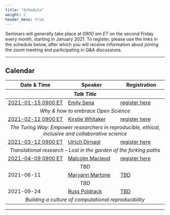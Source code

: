 ```yaml
---
title: "Schedule"
weight: 2
header_menu: true
---
```


Seminars will generally take place at *0900 am ET* on the second Friday every month, starting in January 2021. To register, please use the links in the schedule below, after which you will receive information about joining the zoom meeting and participating in Q&A discussions.

---

## Calendar

<!--
||<th colspan=3>Talk Title</th>|
||Date & Time|Speaker|Event Link|
|--|--|--|--|
|<td colspan=3>Why & how to embrace Open Science</td>
||[2021-01-15 0900 ET](https://arewemeetingyet.com/New%20York/2021-01-15/09:00)| Emily Sena| [link]()|
||2021-02-12 0900 ET| Kirstie Whitaker| [The Turing Way: Empower researchers in reproducible, ethical, inclusive and collaborative science]()|
||2021-03-12 0900 ET | Ulrich Dirnagl| [TBD]()|
||2021-04-09 0900 ET | Malcolm Macleod| [TBD]()|
||2021-06-11 Time TBD| Maryann Martone| [TBD]()|
||2021-09-24 Time TBD| Russ Poldrack| [TBD]()|
-->

<table>
<thead>
<tr>
<th>Date & Time</th>
<th>Speaker</th>
<th>Registration</th>
</tr>
<tr>
<th colspan = 3><center><em>Talk Title</em></center></th>
</tr>
</thead>
<tbody>
<tr>
<td><a href="https://arewemeetingyet.com/New%20York/2021-01-15/09:00">2021-01-15 0900 ET</a></td>
<td><a href="#emily-sena">Emily Sena</a></td>
<td><a href="https://ufl.libcal.com/calendar/HSCLWorkshops/2021-01-15_Emily-Sena-seminar">register here</a></td>
</tr>
<tr>
<td colspan=3><center>
<em>Why & how to embrace Open Science</em>
</center></td>
</tr>
<tr>
<td><a href="https://arewemeetingyet.com/New%20York/2021-02-12/09:00">2021-02-12 0900 ET</a></td>
<td><a href="#kirstie-whitaker">Kirstie Whitaker</a></td>
<td><a href="https://ufl.libcal.com/calendar/HSCLWorkshops/2021-02-12_Kirstie-Whitaker-seminar">register here</a></td>
</tr>
<tr>
<td colspan=3><center>
<em>The Turing Way: Empower researchers in reproducible, ethical, inclusive and collaborative science</em>
</center></td>
</tr>
<tr>
<td><a href="https://arewemeetingyet.com/New%20York/2021-03-12/09:00">2021-03-12 0900 ET</a></td>
<td><a href="#ulrich-dirnagl">Ulrich Dirnagl</a></td>
<td><a href="https://ufl.libcal.com/calendar/HSCLWorkshops/2021-03-12_Ulrich-Dirnagl-seminar">register here</a></td>
</tr>
<tr>
<td colspan=3><center>
<em>Translational research – Lost in the garden of the forking paths</em>
</center></td>
</tr>
<tr>
<td><a href="https://arewemeetingyet.com/New%20York/2021-04-09/09:00">2021-04-09 0900 ET</a></td>
<td><a href="#malcolm-macleod">Malcolm Macleod</a></td>
<td><a href="https://ufl.libcal.com/calendar/HSCLWorkshops/2021-04-09_Malcolm-Macleod-seminar">register here</a></td>
</tr>
<tr>
<td colspan=3><center>
<em>TBD</em>
</center></td>
</tr>
<tr>
<td>2021-06-11</td>
<td><a href="#maryann-martone">Maryann Martone</a></td>
<td><a href="">TBD</a></td>
</tr>
<tr>
<td colspan=3><center>
<em>TBD</em>
</center></td>
</tr>
<tr>
<td>2021-09-24</td>
<td><a href="#russ-poldrack">Russ Poldrack</a></td>
<td><a href="">TBD</a></td>
</tr>
<tr>
<td colspan=3><center>
<em>Building a culture of computational reproducibility</em>
</center></td>
</tr>
</tbody>
</table>


---


